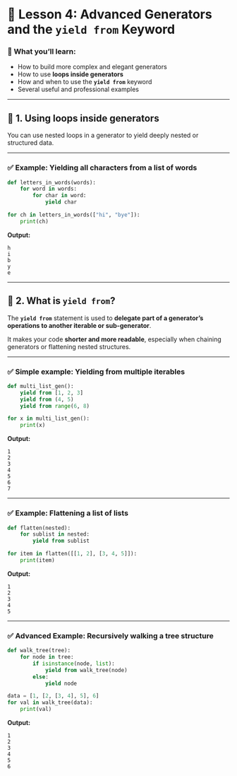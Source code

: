 # 🧠 **Lesson 4: Advanced Generators and the `yield from` Keyword**

### 🎯 What you’ll learn:

* How to build more complex and elegant generators
* How to use **loops inside generators**
* How and when to use the **`yield from`** keyword
* Several useful and professional examples

---

## 🔹 1. Using loops inside generators

You can use nested loops in a generator to yield deeply nested or structured data.

---

### ✅ Example: Yielding all characters from a list of words

```python
def letters_in_words(words):
    for word in words:
        for char in word:
            yield char
```

```python
for ch in letters_in_words(["hi", "bye"]):
    print(ch)
```

**Output:**

```
h
i
b
y
e
```

---

## 🔸 2. What is `yield from`?

The **`yield from`** statement is used to **delegate part of a generator’s operations to another iterable or sub-generator**.

It makes your code **shorter and more readable**, especially when chaining generators or flattening nested structures.

---

### ✅ Simple example: Yielding from multiple iterables

```python
def multi_list_gen():
    yield from [1, 2, 3]
    yield from (4, 5)
    yield from range(6, 8)
```

```python
for x in multi_list_gen():
    print(x)
```

**Output:**

```
1
2
3
4
5
6
7
```

---

### ✅ Example: Flattening a list of lists

```python
def flatten(nested):
    for sublist in nested:
        yield from sublist
```

```python
for item in flatten([[1, 2], [3, 4, 5]]):
    print(item)
```

**Output:**

```
1
2
3
4
5
```

---

### ✅ Advanced Example: Recursively walking a tree structure

```python
def walk_tree(tree):
    for node in tree:
        if isinstance(node, list):
            yield from walk_tree(node)
        else:
            yield node
```

```python
data = [1, [2, [3, 4], 5], 6]
for val in walk_tree(data):
    print(val)
```

**Output:**

```
1
2
3
4
5
6
```
